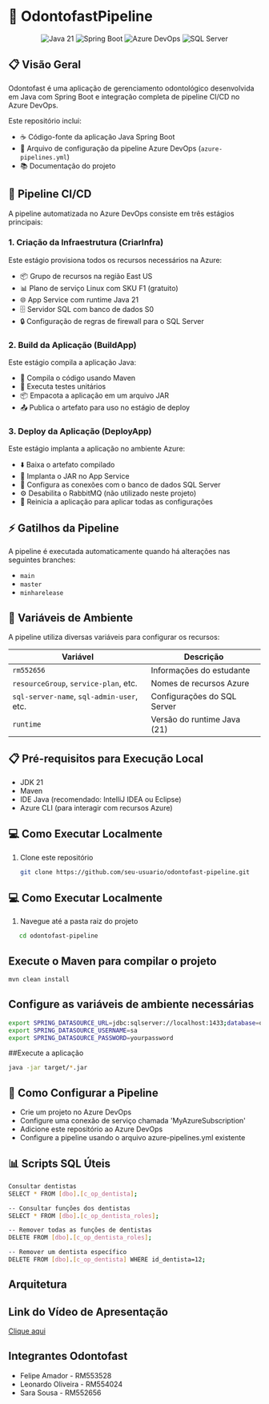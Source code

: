 # 🦷 OdontofastPipeline

<div align="center">
  <img src="https://img.shields.io/badge/java-21-orange?style=for-the-badge&logo=java" alt="Java 21"/>
  <img src="https://img.shields.io/badge/Spring%20Boot-latest-green?style=for-the-badge&logo=spring-boot" alt="Spring Boot"/>
  <img src="https://img.shields.io/badge/Azure%20DevOps-pipeline-blue?style=for-the-badge&logo=azure-devops" alt="Azure DevOps"/>
  <img src="https://img.shields.io/badge/SQL%20Server-azure-blue?style=for-the-badge&logo=microsoft-sql-server" alt="SQL Server"/>
</div>

## 📋 Visão Geral

Odontofast é uma aplicação de gerenciamento odontológico desenvolvida em Java com Spring Boot e integração completa de pipeline CI/CD no Azure DevOps.

Este repositório inclui:
- ☕ Código-fonte da aplicação Java Spring Boot
- 🔄 Arquivo de configuração da pipeline Azure DevOps (`azure-pipelines.yml`)
- 📚 Documentação do projeto

## 🚀 Pipeline CI/CD

A pipeline automatizada no Azure DevOps consiste em três estágios principais:

### 1. Criação da Infraestrutura (CriarInfra)

Este estágio provisiona todos os recursos necessários na Azure:
- 📦 Grupo de recursos na região East US
- 📊 Plano de serviço Linux com SKU F1 (gratuito)
- 🌐 App Service com runtime Java 21
- 🗄️ Servidor SQL com banco de dados S0
- 🔒 Configuração de regras de firewall para o SQL Server

### 2. Build da Aplicação (BuildApp)

Este estágio compila a aplicação Java:
- 🔨 Compila o código usando Maven
- 🧪 Executa testes unitários
- 📦 Empacota a aplicação em um arquivo JAR
- 📤 Publica o artefato para uso no estágio de deploy

### 3. Deploy da Aplicação (DeployApp)

Este estágio implanta a aplicação no ambiente Azure:
- ⬇️ Baixa o artefato compilado
- 🚀 Implanta o JAR no App Service
- 🔄 Configura as conexões com o banco de dados SQL Server
- ⚙️ Desabilita o RabbitMQ (não utilizado neste projeto)
- 🔄 Reinicia a aplicação para aplicar todas as configurações

## ⚡ Gatilhos da Pipeline

A pipeline é executada automaticamente quando há alterações nas seguintes branches:
- `main`
- `master`
- `minharelease`

## 🔧 Variáveis de Ambiente

A pipeline utiliza diversas variáveis para configurar os recursos:

| Variável | Descrição |
|----------|-----------|
| `rm552656` | Informações do estudante |
| `resourceGroup`, `service-plan`, etc. | Nomes de recursos Azure |
| `sql-server-name`, `sql-admin-user`, etc. | Configurações do SQL Server |
| `runtime` | Versão do runtime Java (21) |

## 📋 Pré-requisitos para Execução Local

- JDK 21
- Maven
- IDE Java (recomendado: IntelliJ IDEA ou Eclipse)
- Azure CLI (para interagir com recursos Azure)

## 💻 Como Executar Localmente

1. Clone este repositório
   ```bash
   git clone https://github.com/seu-usuario/odontofast-pipeline.git

## 💻 Como Executar Localmente

1. Navegue até a pasta raiz do projeto
```bash
   cd odontofast-pipeline
```
## Execute o Maven para compilar o projeto
```bash
mvn clean install
```
## Configure as variáveis de ambiente necessárias
```bash
export SPRING_DATASOURCE_URL=jdbc:sqlserver://localhost:1433;database=odontodb
export SPRING_DATASOURCE_USERNAME=sa
export SPRING_DATASOURCE_PASSWORD=yourpassword
```
##Execute a aplicação
```bash
java -jar target/*.jar
```

## 🔄 Como Configurar a Pipeline

- Crie um projeto no Azure DevOps
- Configure uma conexão de serviço chamada 'MyAzureSubscription'
- Adicione este repositório ao Azure DevOps
- Configure a pipeline usando o arquivo azure-pipelines.yml existente

## 📊 Scripts SQL Úteis
```bash
Consultar dentistas
SELECT * FROM [dbo].[c_op_dentista];

-- Consultar funções dos dentistas
SELECT * FROM [dbo].[c_op_dentista_roles];

-- Remover todas as funções de dentistas
DELETE FROM [dbo].[c_op_dentista_roles];

-- Remover um dentista específico
DELETE FROM [dbo].[c_op_dentista] WHERE id_dentista=12;
```

## Arquitetura

## Link do Vídeo de Apresentação 
[Clique aqui]()

## Integrantes Odontofast
- Felipe Amador - RM553528
- Leonardo Oliveira - RM554024
- Sara Sousa - RM552656

